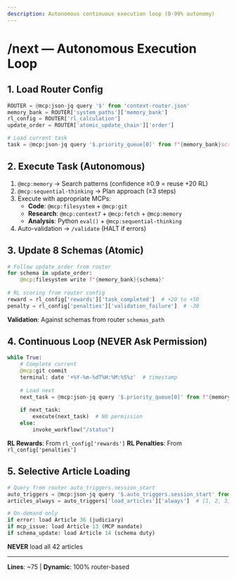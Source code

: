 ```yaml
---
description: Autonomous continuous execution loop (0-99% autonomy)
---
```


# /next — Autonomous Execution Loop

## 1. Load Router Config

```python
ROUTER = @mcp:json-jq query '$' from 'context-router.json'
memory_bank = ROUTER['system_paths']['memory_bank']
rl_config = ROUTER['rl_calculation']
update_order = ROUTER['atomic_update_chain']['order']

# Load current task
task = @mcp:json-jq query '$.priority_queue[0]' from f"{memory_bank}scratchpad.json"
```

## 2. Execute Task (Autonomous)

1. `@mcp:memory` → Search patterns (confidence ≥0.9 = reuse +20 RL)
2. `@mcp:sequential-thinking` → Plan approach (≥3 steps)
3. Execute with appropriate MCPs:
   - **Code**: `@mcp:filesystem` + `@mcp:git`
   - **Research**: `@mcp:context7` + `@mcp:fetch` + `@mcp:memory`
   - **Analysis**: Python `eval()` + `@mcp:sequential-thinking`
4. Auto-validation → `/validate` (HALT if errors)

## 3. Update 8 Schemas (Atomic)

```python
# Follow update_order from router
for schema in update_order:
    @mcp:filesystem write f"{memory_bank}{schema}"
    
# RL scoring from router config
reward = rl_config['rewards']['task_completed']  # +20 to +50
penalty = rl_config['penalties']['validation_failure']  # -30
```

**Validation**: Against schemas from router `schemas_path`

## 4. Continuous Loop (NEVER Ask Permission)

```python
while True:
    # Complete current
    @mcp:git commit
    terminal: date '+%Y-%m-%dT%H:%M:%S%z'  # timestamp
    
    # Load next
    next_task = @mcp:json-jq query '$.priority_queue[0]' from f"{memory_bank}scratchpad.json"
    
    if next_task:
        execute(next_task)  # NO permission
    else:
        invoke_workflow("/status")
```

**RL Rewards**: From `rl_config['rewards']`
**RL Penalties**: From `rl_config['penalties']`

## 5. Selective Article Loading

```python
# Query from router auto_triggers.session_start
auto_triggers = @mcp:json-jq query '$.auto_triggers.session_start' from 'context-router.json'
articles_always = auto_triggers['load_articles']['always']  # [1, 2, 3]

# On-demand only
if error: load Article 36 (judiciary)
if mcp_issue: load Article 13 (MCP mandate)
if schema_update: load Article 14 (schema duty)
```

**NEVER** load all 42 articles

---
**Lines**: ~75 | **Dynamic**: 100% router-based